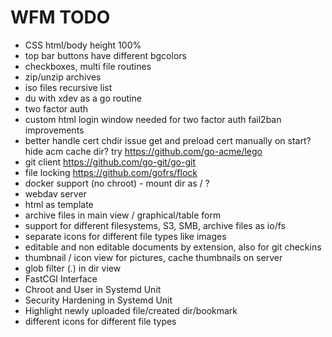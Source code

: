 # WFM TODO

* CSS html/body height 100%
* top bar buttons have different bgcolors
* checkboxes, multi file routines
* zip/unzip archives
* iso files recursive list
* du with xdev as a go routine
* two factor auth
* custom html login window
  needed for two factor auth
  fail2ban improvements
* better handle cert chdir issue
  get and preload cert manually on start?
  hide acm cache dir?
  try https://github.com/go-acme/lego
* git client https://github.com/go-git/go-git
* file locking https://github.com/gofrs/flock
* docker support (no chroot) - mount dir as / ?
* webdav server
* html as template
* archive files in main view / graphical/table form
* support for different filesystems, S3, SMB, archive files as io/fs
* separate icons for different file types like images
* editable and non editable documents by extension, also for git checkins
* thumbnail / icon view for pictures, cache thumbnails on server
* glob filter (*.*) in dir view
* FastCGI Interface
* Chroot and User in Systemd Unit
* Security Hardening in Systemd Unit
* Highlight newly uploaded file/created dir/bookmark
* different icons for different file types
